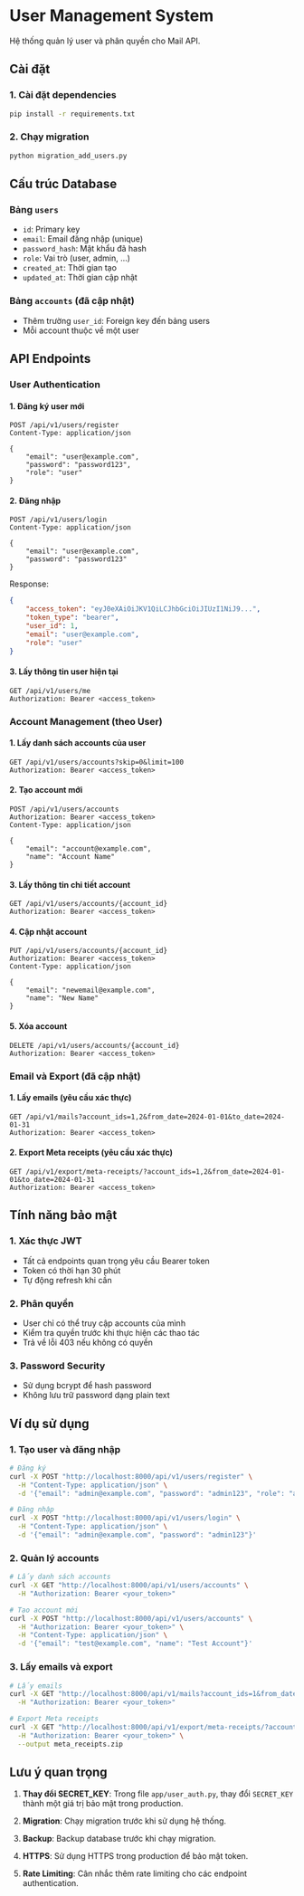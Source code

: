 # User Management System

Hệ thống quản lý user và phân quyền cho Mail API.

## Cài đặt

### 1. Cài đặt dependencies
```bash
pip install -r requirements.txt
```

### 2. Chạy migration
```bash
python migration_add_users.py
```

## Cấu trúc Database

### Bảng `users`
- `id`: Primary key
- `email`: Email đăng nhập (unique)
- `password_hash`: Mật khẩu đã hash
- `role`: Vai trò (user, admin, ...)
- `created_at`: Thời gian tạo
- `updated_at`: Thời gian cập nhật

### Bảng `accounts` (đã cập nhật)
- Thêm trường `user_id`: Foreign key đến bảng users
- Mỗi account thuộc về một user

## API Endpoints

### User Authentication

#### 1. Đăng ký user mới
```http
POST /api/v1/users/register
Content-Type: application/json

{
    "email": "user@example.com",
    "password": "password123",
    "role": "user"
}
```

#### 2. Đăng nhập
```http
POST /api/v1/users/login
Content-Type: application/json

{
    "email": "user@example.com",
    "password": "password123"
}
```

Response:
```json
{
    "access_token": "eyJ0eXAiOiJKV1QiLCJhbGciOiJIUzI1NiJ9...",
    "token_type": "bearer",
    "user_id": 1,
    "email": "user@example.com",
    "role": "user"
}
```

#### 3. Lấy thông tin user hiện tại
```http
GET /api/v1/users/me
Authorization: Bearer <access_token>
```

### Account Management (theo User)

#### 1. Lấy danh sách accounts của user
```http
GET /api/v1/users/accounts?skip=0&limit=100
Authorization: Bearer <access_token>
```

#### 2. Tạo account mới
```http
POST /api/v1/users/accounts
Authorization: Bearer <access_token>
Content-Type: application/json

{
    "email": "account@example.com",
    "name": "Account Name"
}
```

#### 3. Lấy thông tin chi tiết account
```http
GET /api/v1/users/accounts/{account_id}
Authorization: Bearer <access_token>
```

#### 4. Cập nhật account
```http
PUT /api/v1/users/accounts/{account_id}
Authorization: Bearer <access_token>
Content-Type: application/json

{
    "email": "newemail@example.com",
    "name": "New Name"
}
```

#### 5. Xóa account
```http
DELETE /api/v1/users/accounts/{account_id}
Authorization: Bearer <access_token>
```

### Email và Export (đã cập nhật)

#### 1. Lấy emails (yêu cầu xác thực)
```http
GET /api/v1/mails?account_ids=1,2&from_date=2024-01-01&to_date=2024-01-31
Authorization: Bearer <access_token>
```

#### 2. Export Meta receipts (yêu cầu xác thực)
```http
GET /api/v1/export/meta-receipts/?account_ids=1,2&from_date=2024-01-01&to_date=2024-01-31
Authorization: Bearer <access_token>
```

## Tính năng bảo mật

### 1. Xác thực JWT
- Tất cả endpoints quan trọng yêu cầu Bearer token
- Token có thời hạn 30 phút
- Tự động refresh khi cần

### 2. Phân quyền
- User chỉ có thể truy cập accounts của mình
- Kiểm tra quyền trước khi thực hiện các thao tác
- Trả về lỗi 403 nếu không có quyền

### 3. Password Security
- Sử dụng bcrypt để hash password
- Không lưu trữ password dạng plain text

## Ví dụ sử dụng

### 1. Tạo user và đăng nhập
```bash
# Đăng ký
curl -X POST "http://localhost:8000/api/v1/users/register" \
  -H "Content-Type: application/json" \
  -d '{"email": "admin@example.com", "password": "admin123", "role": "admin"}'

# Đăng nhập
curl -X POST "http://localhost:8000/api/v1/users/login" \
  -H "Content-Type: application/json" \
  -d '{"email": "admin@example.com", "password": "admin123"}'
```

### 2. Quản lý accounts
```bash
# Lấy danh sách accounts
curl -X GET "http://localhost:8000/api/v1/users/accounts" \
  -H "Authorization: Bearer <your_token>"

# Tạo account mới
curl -X POST "http://localhost:8000/api/v1/users/accounts" \
  -H "Authorization: Bearer <your_token>" \
  -H "Content-Type: application/json" \
  -d '{"email": "test@example.com", "name": "Test Account"}'
```

### 3. Lấy emails và export
```bash
# Lấy emails
curl -X GET "http://localhost:8000/api/v1/mails?account_ids=1&from_date=2024-01-01&to_date=2024-01-31" \
  -H "Authorization: Bearer <your_token>"

# Export Meta receipts
curl -X GET "http://localhost:8000/api/v1/export/meta-receipts/?account_ids=1&from_date=2024-01-01&to_date=2024-01-31" \
  -H "Authorization: Bearer <your_token>" \
  --output meta_receipts.zip
```

## Lưu ý quan trọng

1. **Thay đổi SECRET_KEY**: Trong file `app/user_auth.py`, thay đổi `SECRET_KEY` thành một giá trị bảo mật trong production.

2. **Migration**: Chạy migration trước khi sử dụng hệ thống.

3. **Backup**: Backup database trước khi chạy migration.

4. **HTTPS**: Sử dụng HTTPS trong production để bảo mật token.

5. **Rate Limiting**: Cân nhắc thêm rate limiting cho các endpoint authentication. 
